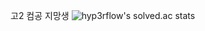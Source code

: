 고2 컴공 지망생
![hyp3rflow's solved.ac stats](https://github-readme-solvedac.hyp3rflow.vercel.app/api/?handle=njoyshadow)
